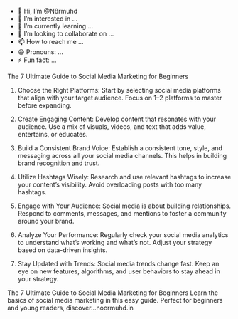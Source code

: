 - 👋 Hi, I’m @N8rmuhd
- 👀 I’m interested in ...
- 🌱 I’m currently learning ...
- 💞️ I’m looking to collaborate on ...
- 📫 How to reach me ...
- 😄 Pronouns: ...
- ⚡ Fun fact: ...

<!---
N8rmuhd/N8rmuhd is a ✨ special ✨ repository because its `README.md` (this file) appears on your GitHub profile.
You can click the Preview link to take a look at your changes.
--->
 

The 7 Ultimate Guide to Social Media Marketing for Beginners
1. Choose the Right Platforms: Start by selecting social media platforms that align with your target audience. Focus on 1–2 platforms to master before expanding.

2. Create Engaging Content: Develop content that resonates with your audience. Use a mix of visuals, videos, and text that adds value, entertains, or educates.

3. Build a Consistent Brand Voice: Establish a consistent tone, style, and messaging across all your social media channels. This helps in building brand recognition and trust.

4. Utilize Hashtags Wisely: Research and use relevant hashtags to increase your content’s visibility. Avoid overloading posts with too many hashtags.

5. Engage with Your Audience: Social media is about building relationships. Respond to comments, messages, and mentions to foster a community around your brand.

6. Analyze Your Performance: Regularly check your social media analytics to understand what’s working and what’s not. Adjust your strategy based on data-driven insights.

7. Stay Updated with Trends: Social media trends change fast. Keep an eye on new features, algorithms, and user behaviors to stay ahead in your strategy.

The 7 Ultimate Guide to Social Media Marketing for Beginners
Learn the basics of social media marketing in this easy guide. Perfect for beginners and young readers, discover…noormuhd.in
